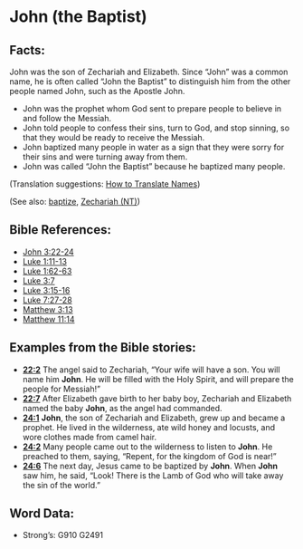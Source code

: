 # John (the Baptist)

## Facts:

John was the son of Zechariah and Elizabeth. Since “John” was a common name, he is often called “John the Baptist” to distinguish him from the other people named John, such as the Apostle John.

* John was the prophet whom God sent to prepare people to believe in and follow the Messiah.
* John told people to confess their sins, turn to God, and stop sinning, so that they would be ready to receive the Messiah.
* John baptized many people in water as a sign that they were sorry for their sins and were turning away from them.
* John was called “John the Baptist” because he baptized many people.

(Translation suggestions: [How to Translate Names](../../translate/translate-names))

(See also: [baptize](../kt/baptize.md), [Zechariah (NT)](../names/zechariahnt.md))

## Bible References:

* [John 3:22-24](rc://en/tn/help/jhn/03/22)
* [Luke 1:11-13](rc://en/tn/help/luk/01/11)
* [Luke 1:62-63](rc://en/tn/help/luk/01/62)
* [Luke 3:7](rc://en/tn/help/luk/03/07)
* [Luke 3:15-16](rc://en/tn/help/luk/03/15)
* [Luke 7:27-28](rc://en/tn/help/luk/07/27)
* [Matthew 3:13](rc://en/tn/help/mat/03/13)
* [Matthew 11:14](rc://en/tn/help/mat/11/14)

## Examples from the Bible stories:

* __[22:2](rc://en/tn/help/obs/22/02)__ The angel said to Zechariah, “Your wife will have a son. You will name him __John__. He will be filled with the Holy Spirit, and will prepare the people for Messiah!”
* __[22:7](rc://en/tn/help/obs/22/07)__ After Elizabeth gave birth to her baby boy, Zechariah and Elizabeth named the baby __John__, as the angel had commanded.
* __[24:1](rc://en/tn/help/obs/24/01)__ __John__, the son of Zechariah and Elizabeth, grew up and became a prophet. He lived in the wilderness, ate wild honey and locusts, and wore clothes made from camel hair.
* __[24:2](rc://en/tn/help/obs/24/02)__ Many people came out to the wilderness to listen to __John__. He preached to them, saying, “Repent, for the kingdom of God is near!”
* __[24:6](rc://en/tn/help/obs/24/06)__ The next day, Jesus came to be baptized by __John__. When __John__ saw him, he said, “Look! There is the Lamb of God who will take away the sin of the world.”

## Word Data:

* Strong’s: G910 G2491
